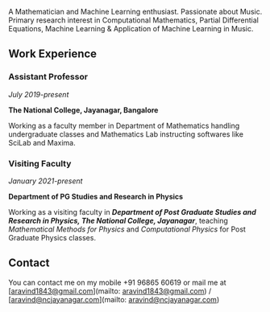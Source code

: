 A Mathematician and Machine Learning enthusiast. Passionate about Music. Primary research interest in Computational Mathematics, Partial Differential Equations, Machine Learning & Application of Machine Learning in Music.

## Work Experience

### Assistant Professor 
_July 2019-present_

**The National College, Jayanagar, Bangalore**

Working as a faculty member in Department of Mathematics handling undergraduate classes and Mathematics Lab instructing softwares like SciLab and Maxima.

### Visiting Faculty 
_January 2021-present_

**Department of PG Studies and Research in Physics**

Working as a visiting faculty in _**Department of Post Graduate Studies and Research in Physics, The National College, Jayanagar**_, teaching _Mathematical Methods for Physics_ and _Computational Physics_ for Post Graduate Physics classes.


## Contact

You can contact me on my mobile +91 96865 60619 or mail me at [aravind1843@gmail.com](mailto: aravind1843@gmail.com) / [aravind@ncjayanagar.com](mailto: aravind@ncjayanagar.com)
